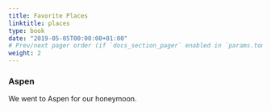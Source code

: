 ```yaml
---
title: Favorite Places
linktitle: places
type: book
date: "2019-05-05T00:00:00+01:00"
# Prev/next pager order (if `docs_section_pager` enabled in `params.toml`)
weight: 2
---
```


### Aspen
We went to Aspen for our honeymoon. 